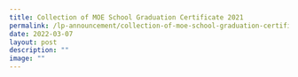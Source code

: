 ```yaml
---
title: Collection of MOE School Graduation Certificate 2021
permalink: /lp-announcement/collection-of-moe-school-graduation-certificate-2021/
date: 2022-03-07
layout: post
description: ""
image: ""
---
```

